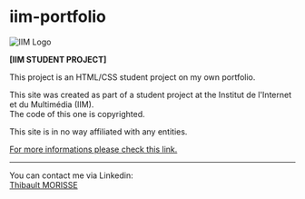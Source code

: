 # iim-portfolio
![IIM Logo](https://www.iim.fr/ecole-web/wp-content/themes/iim/img/footer-iim.png)

**[IIM STUDENT PROJECT]**

This project is an HTML/CSS student project on my own portfolio.

This site was created as part of a student project at the Institut de l'Internet et du Multimédia (IIM).<br/>The code of this one is copyrighted.

This site is in no way affiliated with any entities.

[For more informations please check this link.](https://logreee.github.io/iim-portfolio/legal_mentions)

___

You can contact me via Linkedin:<br />[Thibault MORISSE](https://www.linkedin.com/in/thibault-morisse-/)
